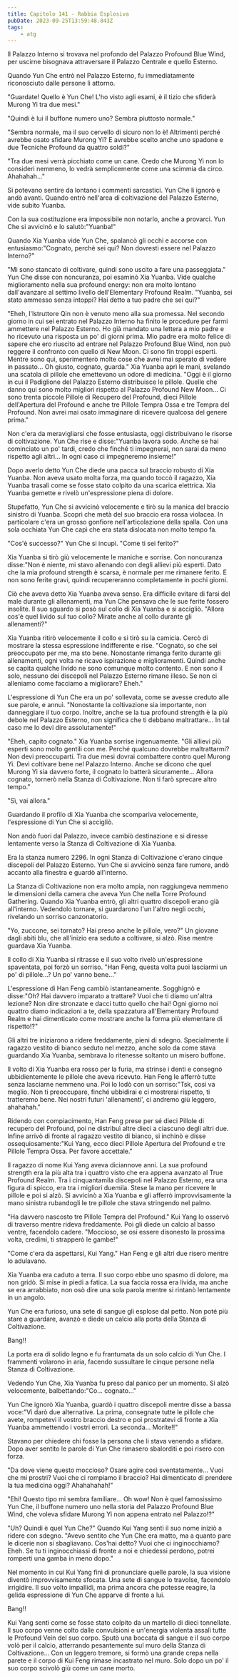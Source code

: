 ```yaml
---
title: Capitolo 141 - Rabbia Esplosiva
pubDate: 2023-09-25T13:59:48.843Z
tags:
    - atg
---
```



Il Palazzo Interno si trovava nel profondo del Palazzo Profound Blue Wind, per uscirne bisognava attraversare il Palazzo Centrale e quello Esterno.

Quando Yun Che entrò nel Palazzo Esterno, fu immediatamente riconosciuto dalle persone lì attorno.

"Guardate! Quello è Yun Che! L'ho visto agli esami, è il tizio che sfiderà Murong Yi tra due mesi."

"Quindi è lui il buffone numero uno? Sembra piuttosto normale."

"Sembra normale, ma il suo cervello di sicuro non lo è! Altrimenti perché avrebbe osato sfidare Murong Yi? E avrebbe scelto anche uno spadone e due Tecniche Profound da quattro soldi?"

"Tra due mesi verrà picchiato come un cane. Credo che Murong Yi non lo consideri nemmeno, lo vedrà semplicemente come una scimmia da circo. Ahahahah..."

Si potevano sentire da lontano i commenti sarcastici. Yun Che li ignorò e andò avanti. Quando entrò nell'area di coltivazione del Palazzo Esterno, vide subito Yuanba.

Con la sua costituzione era impossibile non notarlo, anche a provarci. Yun Che si avvicinò e lo salutò:"Yuanba!"

Quando Xia Yuanba vide Yun Che, spalancò gli occhi e accorse con entusiasmo:"Cognato, perché sei qui? Non dovresti essere nel Palazzo Interno?"

"Mi sono stancato di coltivare, quindi sono uscito a fare una passeggiata." Yun Che disse con noncuranza, poi esaminò Xia Yuanba. Vide qualche miglioramento nella sua profound energy: non era molto lontano dall'avanzare al settimo livello dell'Elementary Profound Realm. "Yuanba, sei stato ammesso senza intoppi? Hai detto a tuo padre che sei qui?"

"Eheh, l'Istruttore Qin non è venuto meno alla sua promessa. Nel secondo giorno in cui sei entrato nel Palazzo Interno ha finito le procedure per farmi ammettere nel Palazzo Esterno. Ho già mandato una lettera a mio padre e ho ricevuto una risposta un po' di giorni prima.
Mio padre era molto felice di sapere che ero riuscito ad entrare nel Palazzo Profound Blue Wind, non può reggere il confronto con quello di New Moon. Ci sono fin troppi esperti. Mentre sono qui, sperimenterò molte cose che avrei mai sperato di vedere in passato... Oh giusto, cognato, guarda."
Xia Yuanba aprì le mani, svelando una scatola di pillole che emettevano un odore di medicina. "Oggi è il giorno in cui il Padiglione del Palazzo Esterno distribuisce le pillole. Quelle che danno qui sono molto migliori rispetto al Palazzo Profound New Moon... Ci sono trenta piccole Pillole di Recupero del Profound, dieci Pillole dell'Apertura del Profound e anche tre Pillole Tempra Ossa e tre Tempra del Profound. Non avrei mai osato immaginare di ricevere qualcosa del genere prima."

Non c'era da meravigliarsi che fosse entusiasta, oggi distribuivano le risorse di coltivazione. Yun Che rise e disse:"Yuanba lavora sodo. Anche se hai cominciato un po' tardi, credo che finché ti impegnerai, non sarai da meno rispetto agli altri... In ogni caso ci impegneremo insieme!"

Dopo averlo detto Yun Che diede una pacca sul braccio robusto di Xia Yuanba. Non aveva usato molta forza, ma quando toccò il ragazzo, Xia Yuanba trasalì come se fosse stato colpito da una scarica elettrica.
Xia Yuanba gemette e rivelò un'espressione piena di dolore.

Stupefatto, Yun Che si avvicinò velocemente e tirò su la manica del braccio sinistro di Yuanba. Scoprì che metà del suo braccio era rossa violacea. In particolare c'era un grosso gonfiore nell'articolazione della spalla. Con una sola occhiata Yun Che capì che era stata dislocata non molto tempo fa.

"Cos'è successo?" Yun Che si incupì. "Come ti sei ferito?"

Xia Yuanba si tirò giù velocemente le maniche e sorrise. Con noncuranza disse:"Non è niente, mi stavo allenando con degli allievi più esperti. Dato che la mia profound strength è scarsa, è normale per me rimanere ferito. E non sono ferite gravi, quindi recupereranno completamente in pochi giorni.

Ciò che aveva detto Xia Yuanba aveva senso. Era difficile evitare di farsi del male durante gli allenamenti, ma Yun Che pensava che le sue ferite fossero insolite.
Il suo sguardo si posò sul collo di Xia Yuanba e si accigliò. "Allora cos'è quel livido sul tuo collo? Mirate anche al collo durante gli allenamenti?"

Xia Yuanba ritirò velocemente il collo e si tirò su la camicia. Cercò di mostrare la stessa espressione indifferente e rise. "Cognato, so che sei preoccupato per me, ma sto bene. Nonostante rimanga ferito durante gli allenamenti, ogni volta ne ricavo ispirazione e miglioramenti. Quindi anche se capita qualche livido ne sono comunque molto contento. E non sono il solo, nessuno dei discepoli nel Palazzo Esterno rimane illeso. Se non ci alleniamo come facciamo a migliorare? Eheh."

L'espressione di Yun Che era un po' sollevata, come se avesse creduto alle sue parole, e annuì. "Nonostante la coltivazione sia importante, non danneggiare il tuo corpo.
Inoltre, anche se la tua profound strength è la più debole nel Palazzo Esterno, non significa che ti debbano maltrattare... In tal caso me lo devi dire assolutamente!"

"Eheh, capito cognato." Xia Yuanba sorrise ingenuamente. "Gli allievi più esperti sono molto gentili con me. Perché qualcuno dovrebbe maltrattarmi? Non devi preoccuparti. Tra due mesi dovrai combattere contro quel Murong Yi. Devi coltivare bene nel Palazzo Interno.
Anche se dicono che quel Murong Yi sia davvero forte, il cognato lo batterà sicuramente... Allora cognato, tornerò nella Stanza di Coltivazione. Non ti farò sprecare altro tempo."

"Sì, vai allora."

Guardando il profilo di Xia Yuanba che scompariva velocemente, l'espressione di Yun Che si accigliò.

Non andò fuori dal Palazzo, invece cambiò destinazione e si diresse lentamente verso la Stanza di Coltivazione di Xia Yuanba.

Era la stanza numero 2296. In ogni Stanza di Coltivazione c'erano cinque discepoli del Palazzo Esterno.
Yun Che si avvicinò senza fare rumore, andò accanto alla finestra e guardò all'interno.

La Stanza di Coltivazione non era molto ampia, non raggiungeva nemmeno le dimensioni della camera che aveva Yun Che nella Torre Profound Gathering. Quando Xia Yuanba entrò, gli altri quattro discepoli erano già all'interno.
Vedendolo tornare, si guardarono l'un l'altro negli occhi, rivelando un sorriso canzonatorio.

"Yo, zuccone, sei tornato? Hai preso anche le pillole, vero?" Un giovane dagli abiti blu, che all'inizio era seduto a coltivare, si alzò. Rise mentre guardava Xia Yuanba.

Il collo di Xia Yuanba si ritrasse e il suo volto rivelò un'espressione spaventata, poi forzò un sorriso.
"Han Feng, questa volta puoi lasciarmi un po' di pillole...? Un po' vanno bene..."

L'espressione di Han Feng cambiò istantaneamente. Sogghignò e disse:"Oh? Hai davvero imparato a trattare? Vuoi che ti diamo un'altra lezione? Non dire stronzate e dacci tutto quello che hai! Ogni giorno noi quattro diamo indicazioni a te, della spazzatura all'Elementary Profound Realm e hai dimenticato come mostrare anche la forma più elementare di rispetto!?"

Gli altri tre iniziarono a ridere freddamente, pieni di sdegno. Specialmente il ragazzo vestito di bianco seduto nel mezzo, anche solo da come stava guardando Xia Yuanba, sembrava lo ritenesse soltanto un misero buffone.

Il volto di Xia Yuanba era rosso per la furia, ma strinse i denti e consegnò ubbidientemente le pillole che aveva ricevuto. Han Feng le afferrò tutte senza lasciarne nemmeno una.
Poi lo lodò con un sorriso:"Tsk, così va meglio. Non ti preoccupare, finché ubbidirai e ci mostrerai rispetto, ti tratteremo bene. Nei nostri futuri 'allenamenti', ci andremo giù leggero, ahahahah."

Ridendo con compiacimento, Han Feng prese per sé dieci Pillole di recupero del Profound, poi ne distribuì altre dieci a ciascuno degli altri due.
Infine arrivò di fronte al ragazzo vestito di bianco, si inchinò e disse ossequiosamente:"Kui Yang, ecco dieci Pillole Apertura del Profound e tre Pillole Tempra Ossa. Per favore accettale."

Il ragazzo di nome Kui Yang aveva diciannove anni. La sua profound strength era la più alta tra i quattro visto che era appena avanzato al True Profound Realm. Tra i cinquantamila discepoli nel Palazzo Esterno, era una figura di spicco, era tra i migliori duemila. Stese la mano per ricevere le pillole e poi si alzò.
Si avvicinò a Xia Yuanba e gli afferrò improvvisamente la mano sinistra rubandogli le tre pillole che stava stringendo nel palmo.

"Ha davvero nascosto tre Pillole Tempra del Profound." Kui Yang lo osservò di traverso mentre rideva freddamente. Poi gli diede un calcio al basso ventre, facendolo cadere. "Moccioso, se osi essere disonesto la prossima volta, credimi, ti strapperò le gambe!"

"Come c'era da aspettarsi, Kui Yang." Han Feng e gli altri due risero mentre lo adulavano.

Xia Yuanba era caduto a terra. Il suo corpo ebbe uno spasmo di dolore, ma non gridò. Si mise in piedi a fatica. La sua faccia rossa era livida, ma anche se era arrabbiato, non osò dire una sola parola mentre si rintanò lentamente in un angolo.

Yun Che era furioso, una sete di sangue gli esplose dal petto. Non poté più stare a guardare, avanzò e diede un calcio alla porta della Stanza di Coltivazione.

Bang!!

La porta era di solido legno e fu frantumata da un solo calcio di Yun Che. I frammenti volarono in aria, facendo sussultare le cinque persone nella Stanza di Coltivazione.

Vedendo Yun Che, Xia Yuanba fu preso dal panico per un momento. Si alzò velocemente, balbettando:"Co... cognato..."

Yun Che ignorò Xia Yuanba, guardò i quattro discepoli mentre disse a bassa voce:"Vi darò due alternative. La prima, consegnate tutte le pillole che avete, rompetevi il vostro braccio destro e poi prostratevi di fronte a Xia Yuanba ammettendo i vostri errori. La seconda... Morite!!"

Stavano per chiedere chi fosse la persona che li stava venendo a sfidare. Dopo aver sentito le parole di Yun Che rimasero sbalorditi e poi risero con forza.

"Da dove viene questo moccioso? Osare agire così sventatamente... Vuoi che mi prostri? Vuoi che ci rompiamo il braccio? Hai dimenticato di prendere la tua medicina oggi? Ahahahahah!"

"Ehi! Questo tipo mi sembra familiare... Oh wow! Non è quel famosissimo Yun Che, il buffone numero uno nella storia del Palazzo Profound Blue Wind, che voleva sfidare Murong Yi non appena entrato nel Palazzo!?"

"Uh? Quindi è quel Yun Che?" Quando Kui Yang sentì il suo nome iniziò a ridere con sdegno. "Avevo sentito che Yun Che era matto, ma a quanto pare le dicerie non si sbagliavano. Cos'hai detto? Vuoi che ci inginocchiamo? Eheh. Se tu ti inginocchiassi di fronte a noi e chiedessi perdono, potrei romperti una gamba in meno dopo."

Nel momento in cui Kui Yang finì di pronunciare quelle parole, la sua visione diventò improvvisamente sfocata. Una sete di sangue lo travolse, facendolo irrigidire. Il suo volto impallidì, ma prima ancora che potesse reagire, la gelida espressione di Yun Che apparve di fronte a lui.

Bang!!

Kui Yang sentì come se fosse stato colpito da un martello di dieci tonnellate. Il suo corpo venne colto dalle convulsioni e un'energia violenta assalì tutte le Profound Vein del suo corpo.
Sputò una boccata di sangue e il suo corpo volò per il calcio, atterrando pesantemente sul muro della Stanza di Coltivazione... Con un leggero tremore, si formò una grande crepa nella parete e il corpo di Kui Feng rimase incastrato nel muro. Solo dopo un po' il suo corpo scivolò giù come un cane morto.



